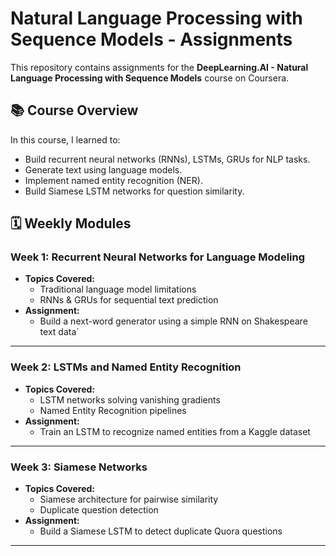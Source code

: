 # Natural Language Processing with Sequence Models - Assignments

This repository contains  assignments for the **DeepLearning.AI - Natural Language Processing with Sequence Models** course on Coursera.

## 📚 Course Overview
In this course, I learned to:

- Build recurrent neural networks (RNNs), LSTMs, GRUs for NLP tasks.
- Generate text using language models.
- Implement named entity recognition (NER).
- Build Siamese LSTM networks for question similarity.

## 🗓️ Weekly Modules

###  Week 1: Recurrent Neural Networks for Language Modeling
- **Topics Covered:**
  - Traditional language model limitations
  - RNNs & GRUs for sequential text prediction
- **Assignment:**
  - Build a next-word generator using a simple RNN on Shakespeare text data`
---

###  Week 2: LSTMs and Named Entity Recognition
- **Topics Covered:**
  - LSTM networks solving vanishing gradients
  - Named Entity Recognition pipelines
- **Assignment:**
  - Train an LSTM to recognize named entities from a Kaggle dataset

---

###  Week 3: Siamese Networks
- **Topics Covered:**
  - Siamese architecture for pairwise similarity
  - Duplicate question detection
- **Assignment:**
  - Build a Siamese LSTM to detect duplicate Quora questions
---
